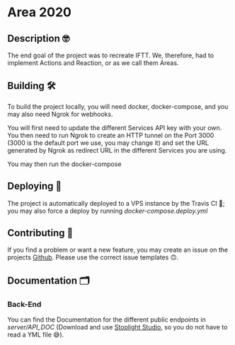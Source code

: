 # Area 2020

## Description 🤓

The end goal of the project was to recreate IFTT. We, therefore, had to implement Actions and Reaction, or as we call them Areas.

## Building 🛠

To build the project locally, you will need docker, docker-compose, and you may also need Ngrok for webhooks.

You will first need to update the different Services API key with your own. You then need to run Ngrok to create an HTTP tunnel on the Port 3000 (3000 is the default port we use, you may change it) and set the URL generated by Ngrok as redirect URL in the different Services you are using.

You may then run the docker-compose

## Deploying 🛫

The project is automatically deployed to a VPS instance by the Travis CI 🤖; you may also force a deploy by running *docker-compose.deploy.yml*

## Contributing 🤔

If you find a problem or want a new feature, you may create an issue on the projects [Github](https://github.com/ImOverlord/Area). Please use the correct issue templates 🙃.

## Documentation 🗂

### Back-End

You can find the Documentation for the different public endpoints in *server/API_DOC* (Download and use [Stoplight Studio](https://stoplight.io/studio/), so you do not have to read a YML file 😅).
